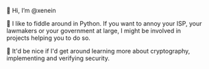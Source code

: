 👋 Hi, I’m @xenein

👀 I like to fiddle around in Python. If you want to annoy your ISP, your lawmakers or your government at large, I might be involved in projects helping you to do so. 

🌱 It'd be nice if I'd get around learning more about cryptography, implementing and verifying security.


<!---
xenein/xenein is a ✨ special ✨ repository because its `README.md` (this file) appears on your GitHub profile.
You can click the Preview link to take a look at your changes.
--->

